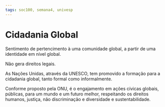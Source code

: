 ```yaml
---
tags: soc100, semana4, univesp
---
```

# Cidadania Global

Sentimento de pertencimento à uma comunidade global, a partir de uma identidade em nível global.

Não gera direitos legais.

As Nações Unidas, através da UNESCO, tem promovido a formação para a cidadania global, tanto formal como informalmente.

Conforme proposto pela ONU, é o engajamento em ações cívicas globais, públicas, para um mundo e um futuro melhor, respeitando os direitos humanos, justiça, não discriminação e diversidade e sustentabilidade.